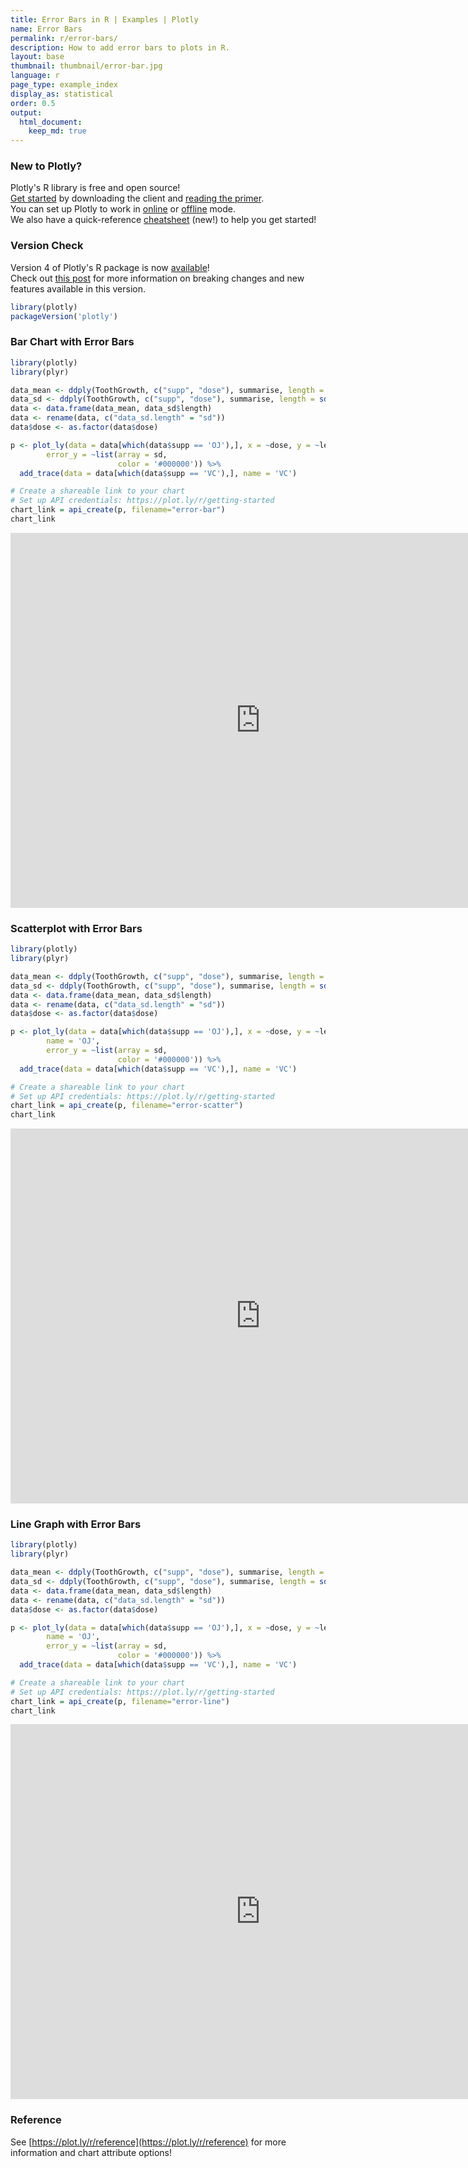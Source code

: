 ```yaml
---
title: Error Bars in R | Examples | Plotly
name: Error Bars
permalink: r/error-bars/
description: How to add error bars to plots in R.
layout: base
thumbnail: thumbnail/error-bar.jpg
language: r
page_type: example_index
display_as: statistical
order: 0.5
output:
  html_document:
    keep_md: true
---
```




### New to Plotly?

Plotly's R library is free and open source!<br>
[Get started](https://plot.ly/r/getting-started/) by downloading the client and [reading the primer](https://plot.ly/r/getting-started/).<br>
You can set up Plotly to work in [online](https://plot.ly/r/getting-started/#hosting-graphs-in-your-online-plotly-account) or [offline](https://plot.ly/r/offline/) mode.<br>
We also have a quick-reference [cheatsheet](https://images.plot.ly/plotly-documentation/images/r_cheat_sheet.pdf) (new!) to help you get started!

### Version Check

Version 4 of Plotly's R package is now [available](https://plot.ly/r/getting-started/#installation)!<br>
Check out [this post](http://moderndata.plot.ly/upgrading-to-plotly-4-0-and-above/) for more information on breaking changes and new features available in this version.

```r
library(plotly)
packageVersion('plotly')
```

### Bar Chart with Error Bars


```r
library(plotly)
library(plyr)

data_mean <- ddply(ToothGrowth, c("supp", "dose"), summarise, length = mean(len))
data_sd <- ddply(ToothGrowth, c("supp", "dose"), summarise, length = sd(len))
data <- data.frame(data_mean, data_sd$length)
data <- rename(data, c("data_sd.length" = "sd"))
data$dose <- as.factor(data$dose)

p <- plot_ly(data = data[which(data$supp == 'OJ'),], x = ~dose, y = ~length, type = 'bar', name = 'OJ',
        error_y = ~list(array = sd,
                        color = '#000000')) %>%
  add_trace(data = data[which(data$supp == 'VC'),], name = 'VC')

# Create a shareable link to your chart
# Set up API credentials: https://plot.ly/r/getting-started
chart_link = api_create(p, filename="error-bar")
chart_link
```

<iframe src="https://plot.ly/~RPlotBot/5505.embed" width="800" height="600" id="igraph" scrolling="no" seamless="seamless" frameBorder="0"> </iframe>

### Scatterplot with Error Bars


```r
library(plotly)
library(plyr)

data_mean <- ddply(ToothGrowth, c("supp", "dose"), summarise, length = mean(len))
data_sd <- ddply(ToothGrowth, c("supp", "dose"), summarise, length = sd(len))
data <- data.frame(data_mean, data_sd$length)
data <- rename(data, c("data_sd.length" = "sd"))
data$dose <- as.factor(data$dose)

p <- plot_ly(data = data[which(data$supp == 'OJ'),], x = ~dose, y = ~length, type = 'scatter', mode = 'markers',
        name = 'OJ',
        error_y = ~list(array = sd,
                        color = '#000000')) %>%
  add_trace(data = data[which(data$supp == 'VC'),], name = 'VC')

# Create a shareable link to your chart
# Set up API credentials: https://plot.ly/r/getting-started
chart_link = api_create(p, filename="error-scatter")
chart_link
```

<iframe src="https://plot.ly/~RPlotBot/5507.embed" width="800" height="600" id="igraph" scrolling="no" seamless="seamless" frameBorder="0"> </iframe>

### Line Graph with Error Bars


```r
library(plotly)
library(plyr)

data_mean <- ddply(ToothGrowth, c("supp", "dose"), summarise, length = mean(len))
data_sd <- ddply(ToothGrowth, c("supp", "dose"), summarise, length = sd(len))
data <- data.frame(data_mean, data_sd$length)
data <- rename(data, c("data_sd.length" = "sd"))
data$dose <- as.factor(data$dose)

p <- plot_ly(data = data[which(data$supp == 'OJ'),], x = ~dose, y = ~length, type = 'scatter', mode = 'lines+markers',
        name = 'OJ',
        error_y = ~list(array = sd,
                        color = '#000000')) %>%
  add_trace(data = data[which(data$supp == 'VC'),], name = 'VC')

# Create a shareable link to your chart
# Set up API credentials: https://plot.ly/r/getting-started
chart_link = api_create(p, filename="error-line")
chart_link
```

<iframe src="https://plot.ly/~RPlotBot/5509.embed" width="800" height="600" id="igraph" scrolling="no" seamless="seamless" frameBorder="0"> </iframe>

### Reference

See [https://plot.ly/r/reference](https://plot.ly/r/reference) for more information and chart attribute options!
